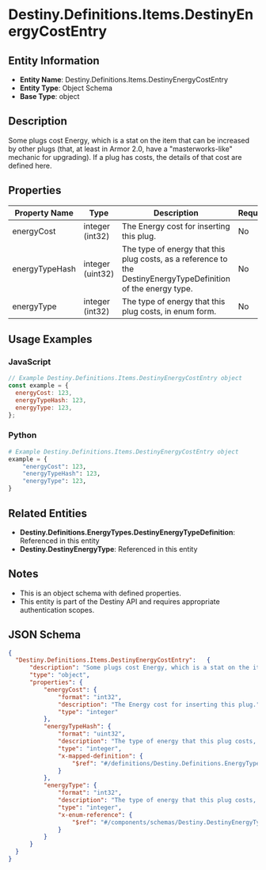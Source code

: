 # Destiny.Definitions.Items.DestinyEnergyCostEntry

## Entity Information
- **Entity Name**: Destiny.Definitions.Items.DestinyEnergyCostEntry
- **Entity Type**: Object Schema
- **Base Type**: object

## Description
Some plugs cost Energy, which is a stat on the item that can be increased by other plugs (that, at least in Armor 2.0, have a "masterworks-like" mechanic for upgrading). If a plug has costs, the details of that cost are defined here.

## Properties

| Property Name | Type | Description | Required |
|---------------|------|-------------|----------|
| energyCost | integer (int32) | The Energy cost for inserting this plug. | No |
| energyTypeHash | integer (uint32) | The type of energy that this plug costs, as a reference to the DestinyEnergyTypeDefinition of the energy type. | No |
| energyType | integer (int32) | The type of energy that this plug costs, in enum form. | No |

## Usage Examples

### JavaScript
```javascript
// Example Destiny.Definitions.Items.DestinyEnergyCostEntry object
const example = {
  energyCost: 123,
  energyTypeHash: 123,
  energyType: 123,
};
```

### Python
```python
# Example Destiny.Definitions.Items.DestinyEnergyCostEntry object
example = {
    "energyCost": 123,
    "energyTypeHash": 123,
    "energyType": 123,
}
```

## Related Entities
- **Destiny.Definitions.EnergyTypes.DestinyEnergyTypeDefinition**: Referenced in this entity
- **Destiny.DestinyEnergyType**: Referenced in this entity

## Notes
- This is an object schema with defined properties.
- This entity is part of the Destiny API and requires appropriate authentication scopes.

## JSON Schema
```json
{
  "Destiny.Definitions.Items.DestinyEnergyCostEntry":   {
      "description": "Some plugs cost Energy, which is a stat on the item that can be increased by other plugs (that, at least in Armor 2.0, have a \"masterworks-like\" mechanic for upgrading). If a plug has costs, the details of that cost are defined here.",
      "type": "object",
      "properties": {
          "energyCost": {
              "format": "int32",
              "description": "The Energy cost for inserting this plug.",
              "type": "integer"
          },
          "energyTypeHash": {
              "format": "uint32",
              "description": "The type of energy that this plug costs, as a reference to the DestinyEnergyTypeDefinition of the energy type.",
              "type": "integer",
              "x-mapped-definition": {
                  "$ref": "#/definitions/Destiny.Definitions.EnergyTypes.DestinyEnergyTypeDefinition"
              }
          },
          "energyType": {
              "format": "int32",
              "description": "The type of energy that this plug costs, in enum form.",
              "type": "integer",
              "x-enum-reference": {
                  "$ref": "#/components/schemas/Destiny.DestinyEnergyType"
              }
          }
      }
  }
}
```
